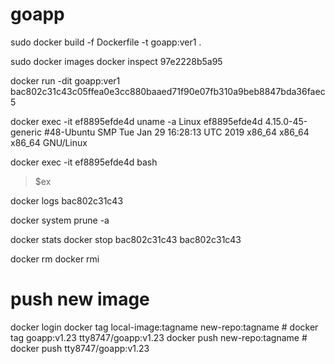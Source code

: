 # goapp

sudo docker build -f Dockerfile -t goapp:ver1 .

sudo docker images
docker inspect 97e2228b5a95

docker run -dit goapp:ver1
bac802c31c43c05ffea0e3cc880baaed71f90e07fb310a9beb8847bda36faec5

docker exec -it ef8895efde4d uname -a
Linux ef8895efde4d 4.15.0-45-generic #48-Ubuntu SMP Tue Jan 29 16:28:13 UTC 2019 x86_64 x86_64 x86_64 GNU/Linux

docker exec -it ef8895efde4d bash
> $ex

docker logs bac802c31c43

docker system prune -a

docker stats
docker stop bac802c31c43
bac802c31c43

docker rm
docker rmi

# push new image
docker login
docker tag local-image:tagname new-repo:tagname # docker tag goapp:v1.23 tty8747/goapp:v1.23
docker push new-repo:tagname # docker push tty8747/goapp:v1.23
